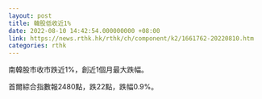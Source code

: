 ```yaml
---
layout: post
title: 韓股低收近1%
date: 2022-08-10 14:42:54.000000000 +08:00
link: https://news.rthk.hk/rthk/ch/component/k2/1661762-20220810.htm
categories: rthk
---
```


南韓股市收市跌近1%，創近1個月最大跌幅。

首爾綜合指數報2480點，跌22點，跌幅0.9%。
